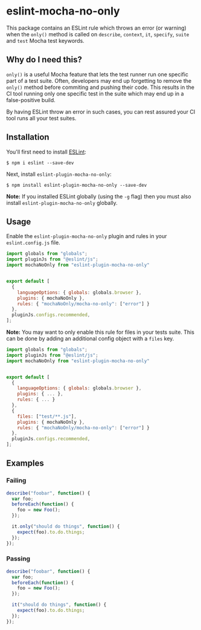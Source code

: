 # eslint-mocha-no-only

This package contains an ESLint rule which throws an error (or warning) when the `only()` method is called on `describe`, `context`, `it`, `specify`, `suite` and `test` Mocha test keywords.

## Why do I need this?
`only()` is a useful Mocha feature that lets the test runner run one specific part of a test suite. Often, developers may end up forgetting to remove the `only()` method before commiting and pushing their code. This results in the CI tool running only one specific test in the suite which may end up in a false-positive build.

By having ESLint throw an error in such cases, you can rest assured your CI tool runs all your test suites.

## Installation

You'll first need to install [ESLint](http://eslint.org):

```
$ npm i eslint --save-dev
```

Next, install `eslint-plugin-mocha-no-only`:

```
$ npm install eslint-plugin-mocha-no-only --save-dev
```

**Note:** If you installed ESLint globally (using the `-g` flag) then you must also install `eslint-plugin-mocha-no-only` globally.

## Usage

Enable the `eslint-plugin-mocha-no-only` plugin and rules in your `eslint.config.js` file.

```js
import globals from "globals";
import pluginJs from "@eslint/js";
import mochaNoOnly from "eslint-plugin-mocha-no-only"


export default [
  {
    languageOptions: { globals: globals.browser },
    plugins: { mochaNoOnly },
    rules: { "mochaNoOnly/mocha-no-only": ["error"] }
  },
  pluginJs.configs.recommended,
];

```

**Note:** You may want to only enable this rule for files in your tests suite. This can be done by adding an additional config object with a `files` key.

```js
import globals from "globals";
import pluginJs from "@eslint/js";
import mochaNoOnly from "eslint-plugin-mocha-no-only"


export default [
  {
    languageOptions: { globals: globals.browser },
    plugins: { ... },
    rules: { ... }
  },
  {
    files: ["test/**.js"],
    plugins: { mochaNoOnly },
    rules: { "mochaNoOnly/mocha-no-only": ["error"] }
  },
  pluginJs.configs.recommended,
];

```

## Examples

### Failing
```js
describe("foobar", function() {
  var foo;
  beforeEach(function() {
    foo = new Foo();
  });

  it.only("should do things", function() {
    expect(foo).to.do.things;
  });
});
```

### Passing
```js
describe("foobar", function() {
  var foo;
  beforeEach(function() {
    foo = new Foo();
  });

  it("should do things", function() {
    expect(foo).to.do.things;
  });
});
```
